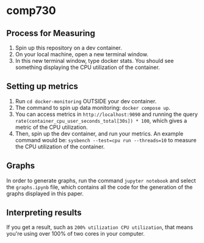 # comp730

## Process for Measuring

1. Spin up this repository on a dev container.
2. On your local machine, open a new terminal window.
3. In this new terminal window, type docker stats. You should see something displaying the CPU utilization of the container.

## Setting up metrics

1. Run `cd docker-monitoring` OUTSIDE your dev container. 
2. The command to spin up data monitoring: `docker compose up`.
3. You can access metrics in `http://localhost:9090` and running the query `rate(container_cpu_user_seconds_total[30s]) * 100`, which gives a metric of the CPU utilization.
4. Then, spin up the dev container, and run your metrics. An example command would be: `sysbench --test=cpu run --threads=10` to measure the CPU utilization of the container. 

## Graphs

In order to generate graphs, run the command `jupyter notebook` and select the `graphs.ipynb` file, which contains all the code for the generation of the graphs displayed in this paper.

## Interpreting results

If you get a result, such as `200% utilization CPU utilization`, that means you're using over 100% of two cores in your computer.
